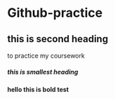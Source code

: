 # Github-practice

## this is second heading
to practice my coursework
##### this is smallest heading

**hello this is bold test**
